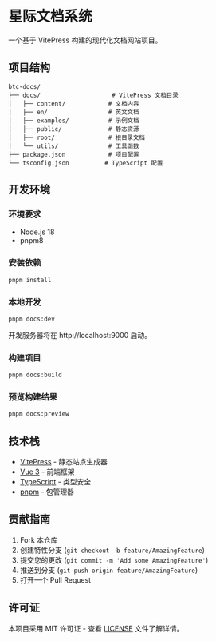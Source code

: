 # 星际文档系统

一个基于 VitePress 构建的现代化文档网站项目。

## 项目结构

```
btc-docs/
├── docs/                    # VitePress 文档目录
│   ├── content/            # 文档内容
│   ├── en/                 # 英文文档
│   ├── examples/           # 示例文档
│   ├── public/             # 静态资源
│   ├── root/               # 根目录文档
│   └── utils/              # 工具函数
├── package.json            # 项目配置
└── tsconfig.json          # TypeScript 配置
```

## 开发环境

### 环境要求

- Node.js 18
- pnpm8
### 安装依赖

```bash
pnpm install
```

### 本地开发

```bash
pnpm docs:dev
```

开发服务器将在 http://localhost:9000 启动。

### 构建项目

```bash
pnpm docs:build
```

### 预览构建结果

```bash
pnpm docs:preview
```

## 技术栈

- [VitePress](https://vitepress.dev/) - 静态站点生成器
- [Vue 3](https://vuejs.org/) - 前端框架
- [TypeScript](https://www.typescriptlang.org/) - 类型安全
- [pnpm](https://pnpm.io/) - 包管理器

## 贡献指南
1. Fork 本仓库
2. 创建特性分支 (`git checkout -b feature/AmazingFeature`)
3. 提交您的更改 (`git commit -m 'Add some AmazingFeature'`)
4. 推送到分支 (`git push origin feature/AmazingFeature`)
5. 打开一个 Pull Request

## 许可证

本项目采用 MIT 许可证 - 查看 [LICENSE](LICENSE) 文件了解详情。 